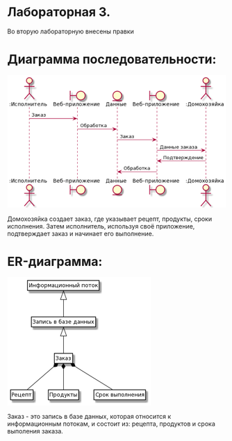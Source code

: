 # Лабораторная 3.

Во вторую лабораторную внесены правки

# Диаграмма последовательности:

![Рисунок](https://github.com/liza-somova/project_somova/blob/main/Лабораторная%203/Диаграмма%20последовательности.png)

Домохозяйка создает заказ, где указывает рецепт, продукты, сроки исполнения. Затем исполнитель, используя своё приложение, подтверждает заказ и начинает его выполнение.

# ER-диаграмма:

![Рисунок](https://github.com/liza-somova/project_somova/blob/main/Лабораторная%203/er-диаграмма.png)

Заказ - это запись в базе данных, которая относится к информационным потокам, и состоит из: рецепта, продуктов и срока выполения заказа.
